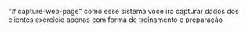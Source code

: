 "# capture-web-page" 
como esse sistema voce ira capturar dados dos clientes 
exercicio apenas com forma de treinamento e preparação
